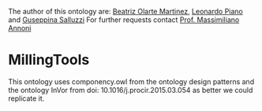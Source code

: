 The author of this ontology are: [Beatriz Olarte Martinez](beatriz.olarte@polimi.it), [Leonardo Piano](leonardo.piano@unica.it) and [Guseppina Salluzzi](giusysalluzzi@gmail.com)
For further requests contact [Prof. Massimiliano Annoni](massimiliano.annoni@polimi.it)


# MillingTools

  This ontology uses componency.owl from the ontology design patterns and the ontology InVor from doi: 10.1016/j.procir.2015.03.054  as better we could replicate it.
  
